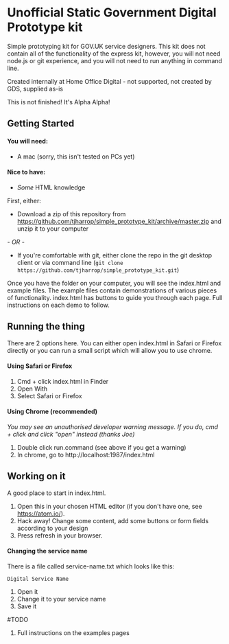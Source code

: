 # Unofficial Static Government Digital Prototype kit
Simple prototyping kit for GOV.UK service designers. This kit does not contain all of the functionality of the express kit, however, you will not need node.js or git experience, and you will not need to run anything in command line.

Created internally at Home Office Digital - not supported, not created by GDS, supplied as-is

This is not finished! It's Alpha Alpha!

## Getting Started

#### You will need:
- A mac (sorry, this isn't tested on PCs yet)

#### Nice to have:
- _Some_ HTML knowledge

First, either:

- Download a zip of this repository from https://github.com/tjharrop/simple_prototype_kit/archive/master.zip and unzip it to your computer

*- OR -*

- If you're comfortable with git, either clone the repo in the git desktop client or via command line (`git clone https://github.com/tjharrop/simple_prototype_kit.git`)

Once you have the folder on your computer, you will see the index.html and example files. The example files contain demonstrations of various pieces of functionality. index.html has buttons to guide you through each page. Full instructions on each demo to follow.

## Running the thing

There are 2 options here. You can either open index.html in Safari or Firefox directly or you can run a small script which will allow you to use chrome.

#### Using Safari or Firefox
1. Cmd + click index.html in Finder
2. Open With
3. Select Safari or Firefox

#### Using Chrome (recommended)

_You may see an unauthorised developer warning message. If you do, cmd + click and click "open" instead (thanks Joe)_

1. Double click run.command (see above if you get a warning)
2. In chrome, go to http://localhost:1987/index.html

## Working on it

A good place to start in index.html.

1. Open this in your chosen HTML editor (if you don't have one, see https://atom.io/).
2. Hack away! Change some content, add some buttons or form fields according to your design
3. Press refresh in your browser.

#### Changing the service name

There is a file called service-name.txt which looks like this:

```Digital Service Name```

1. Open it
2. Change it to your service name
3. Save it

#TODO

1. Full instructions on the examples pages
